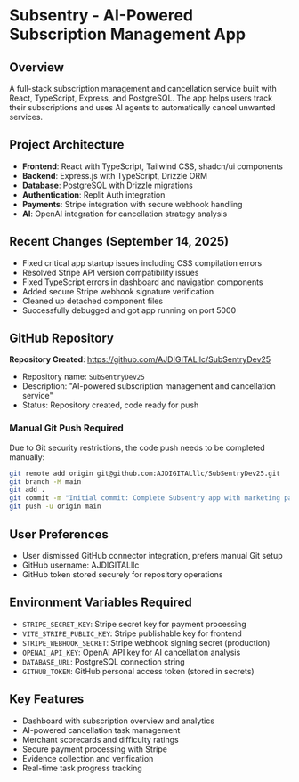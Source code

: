 # Subsentry - AI-Powered Subscription Management App

## Overview
A full-stack subscription management and cancellation service built with React, TypeScript, Express, and PostgreSQL. The app helps users track their subscriptions and uses AI agents to automatically cancel unwanted services.

## Project Architecture
- **Frontend**: React with TypeScript, Tailwind CSS, shadcn/ui components
- **Backend**: Express.js with TypeScript, Drizzle ORM
- **Database**: PostgreSQL with Drizzle migrations
- **Authentication**: Replit Auth integration
- **Payments**: Stripe integration with secure webhook handling
- **AI**: OpenAI integration for cancellation strategy analysis

## Recent Changes (September 14, 2025)
- Fixed critical app startup issues including CSS compilation errors
- Resolved Stripe API version compatibility issues
- Fixed TypeScript errors in dashboard and navigation components
- Added secure Stripe webhook signature verification
- Cleaned up detached component files
- Successfully debugged and got app running on port 5000

## GitHub Repository
**Repository Created**: https://github.com/AJDIGITALllc/SubSentryDev25
- Repository name: `SubSentryDev25`
- Description: "AI-powered subscription management and cancellation service"
- Status: Repository created, code ready for push

### Manual Git Push Required
Due to Git security restrictions, the code push needs to be completed manually:
```bash
git remote add origin git@github.com:AJDIGITALllc/SubSentryDev25.git
git branch -M main
git add .
git commit -m "Initial commit: Complete Subsentry app with marketing pages and dashboard"
git push -u origin main
```

## User Preferences
- User dismissed GitHub connector integration, prefers manual Git setup
- GitHub username: AJDIGITALllc
- GitHub token stored securely for repository operations

## Environment Variables Required
- `STRIPE_SECRET_KEY`: Stripe secret key for payment processing
- `VITE_STRIPE_PUBLIC_KEY`: Stripe publishable key for frontend
- `STRIPE_WEBHOOK_SECRET`: Stripe webhook signing secret (production)
- `OPENAI_API_KEY`: OpenAI API key for AI cancellation analysis
- `DATABASE_URL`: PostgreSQL connection string
- `GITHUB_TOKEN`: GitHub personal access token (stored in secrets)

## Key Features
- Dashboard with subscription overview and analytics
- AI-powered cancellation task management
- Merchant scorecards and difficulty ratings
- Secure payment processing with Stripe
- Evidence collection and verification
- Real-time task progress tracking